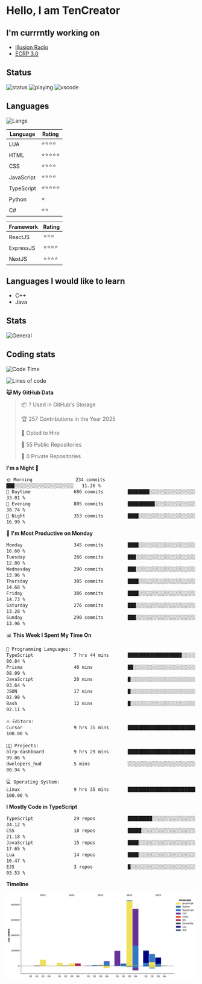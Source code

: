 # Hello, I am TenCreator

## I'm currrntly working on
- [Illusion Radio](https://illusionradio.co.uk/)
- [ECRP 3.0](http://github.com/Emerald-Coast-Roleplay/)

## Status
![status](https://api.statusbadges.me/badge/status/518334475038359555?simple=true&style=for-the-badge)
![playing](https://api.statusbadges.me/badge/playing/518334475038359555?style=for-the-badge)
![vscode](https://api.statusbadges.me/badge/vscode/518334475038359555?style=for-the-badge)

## Languages
![Langs](https://github-readme-stats.vercel.app/api/top-langs/?username=tencreator&layout=compact&theme=radical)


|Language|Rating|
|--------|------|
|LUA|⭐️⭐️⭐️⭐️|
|HTML|⭐️⭐️⭐️⭐️⭐️|
|CSS|⭐️⭐️⭐️⭐️|
|JavaScript|⭐️⭐️⭐️⭐️|
|TypeScript|⭐️⭐️⭐️⭐️⭐️|
|Python|⭐️|
|C#|⭐️⭐️ |

|Framework|Rating|
|--------|------|
|ReactJS|⭐️⭐️⭐|
|ExpressJS|⭐️⭐️⭐️⭐️|
|NextJS|⭐️⭐️⭐⭐️|

## Languages I would like to learn
- C++
- Java

## Stats
![General](https://github-readme-stats.vercel.app/api?username=tencreator&show_icons=true&theme=radical)

## Coding stats

<!--START_SECTION:waka-->
![Code Time](http://img.shields.io/badge/Code%20Time-461%20hrs%2011%20mins-blue)

![Lines of code](https://img.shields.io/badge/From%20Hello%20World%20I%27ve%20Written-2.0%20million%20lines%20of%20code-blue)

**🐱 My GitHub Data** 

> 📦 ? Used in GitHub's Storage 
 > 
> 🏆 257 Contributions in the Year 2025
 > 
> 💼 Opted to Hire
 > 
> 📜 55 Public Repositories 
 > 
> 🔑 0 Private Repositories 
 > 
**I'm a Night 🦉** 

```text
🌞 Morning                234 commits         ███░░░░░░░░░░░░░░░░░░░░░░   11.26 % 
🌆 Daytime                686 commits         ████████░░░░░░░░░░░░░░░░░   33.01 % 
🌃 Evening                805 commits         ██████████░░░░░░░░░░░░░░░   38.74 % 
🌙 Night                  353 commits         ████░░░░░░░░░░░░░░░░░░░░░   16.99 % 
```
📅 **I'm Most Productive on Monday** 

```text
Monday                   345 commits         ████░░░░░░░░░░░░░░░░░░░░░   16.60 % 
Tuesday                  266 commits         ███░░░░░░░░░░░░░░░░░░░░░░   12.80 % 
Wednesday                290 commits         ███░░░░░░░░░░░░░░░░░░░░░░   13.96 % 
Thursday                 305 commits         ████░░░░░░░░░░░░░░░░░░░░░   14.68 % 
Friday                   306 commits         ████░░░░░░░░░░░░░░░░░░░░░   14.73 % 
Saturday                 276 commits         ███░░░░░░░░░░░░░░░░░░░░░░   13.28 % 
Sunday                   290 commits         ███░░░░░░░░░░░░░░░░░░░░░░   13.96 % 
```


📊 **This Week I Spent My Time On** 

```text
💬 Programming Languages: 
TypeScript               7 hrs 44 mins       ████████████████████░░░░░   80.84 % 
Prisma                   46 mins             ██░░░░░░░░░░░░░░░░░░░░░░░   08.09 % 
JavaScript               20 mins             █░░░░░░░░░░░░░░░░░░░░░░░░   03.64 % 
JSON                     17 mins             █░░░░░░░░░░░░░░░░░░░░░░░░   02.98 % 
Bash                     12 mins             █░░░░░░░░░░░░░░░░░░░░░░░░   02.11 % 

🔥 Editors: 
Cursor                   9 hrs 35 mins       █████████████████████████   100.00 % 

🐱‍💻 Projects: 
blrp-dashboard           9 hrs 29 mins       █████████████████████████   99.06 % 
dwelopers_hud            5 mins              ░░░░░░░░░░░░░░░░░░░░░░░░░   00.94 % 

💻 Operating System: 
Linux                    9 hrs 35 mins       █████████████████████████   100.00 % 
```

**I Mostly Code in TypeScript** 

```text
TypeScript               29 repos            █████████░░░░░░░░░░░░░░░░   34.12 % 
CSS                      18 repos            █████░░░░░░░░░░░░░░░░░░░░   21.18 % 
JavaScript               15 repos            ████░░░░░░░░░░░░░░░░░░░░░   17.65 % 
Lua                      14 repos            ████░░░░░░░░░░░░░░░░░░░░░   16.47 % 
EJS                      3 repos             █░░░░░░░░░░░░░░░░░░░░░░░░   03.53 % 
```



**Timeline**

![Lines of Code chart](https://raw.githubusercontent.com/tencreator/tencreator/main/assets/bar_graph.png)


<!--END_SECTION:waka-->
